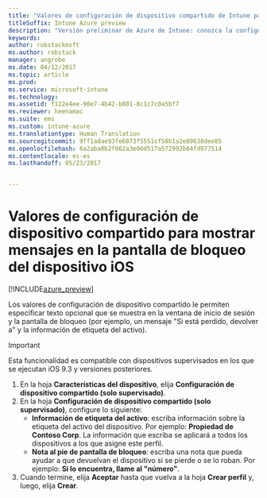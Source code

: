 ```yaml
---
title: "Valores de configuración de dispositivo compartido de Intune para iOS"
titleSuffix: Intune Azure preview
description: "Versión preliminar de Azure de Intune: conozca la configuración de Intune que puede usar para mostrar información en la pantalla de bloqueo del dispositivo iOS."
keywords: 
author: robstackmsft
ms.author: robstack
manager: angrobe
ms.date: 04/12/2017
ms.topic: article
ms.prod: 
ms.service: microsoft-intune
ms.technology: 
ms.assetid: f122e4ee-90e7-4b42-b801-8c1c7c0a5bf7
ms.reviewer: heenamac
ms.suite: ems
ms.custom: intune-azure
ms.translationtype: Human Translation
ms.sourcegitcommit: 9ff1adae93fe6873f5551cf58b1a2e89638dee85
ms.openlocfilehash: 6a2aba8b2f062a3e06d517a572992b84fd977514
ms.contentlocale: es-es
ms.lasthandoff: 05/23/2017


---
```


# <a name="shared-device-configuration-settings-to-display-messages-on-the-ios-device-lock-screen"></a>Valores de configuración de dispositivo compartido para mostrar mensajes en la pantalla de bloqueo del dispositivo iOS

[!INCLUDE[azure_preview](./includes/azure_preview.md)]

Los valores de configuración de dispositivo compartido le permiten especificar texto opcional que se muestra en la ventana de inicio de sesión y la pantalla de bloqueo (por ejemplo, un mensaje "Si está perdido, devolver a" y la información de etiqueta del activo). 

>[!IMPORTANT]
> Esta funcionalidad es compatible con dispositivos supervisados en los que se ejecutan iOS 9.3 y versiones posteriores.

1. En la hoja **Características del dispositivo**, elija **Configuración de dispositivo compartido (solo supervisado)**.
2. En la hoja **Configuración de dispositivo compartido (solo supervisado)**, configure lo siguiente:
    - **Información de etiqueta del activo**: escriba información sobre la etiqueta del activo del dispositivo. Por ejemplo: **Propiedad de Contoso Corp**. La información que escriba se aplicará a todos los dispositivos a los que asigne este perfil.
    - **Nota al pie de pantalla de bloqueo**: escriba una nota que pueda ayudar a que devuelvan el dispositivo si se pierde o se lo roban. Por ejemplo: **Si lo encuentra, llame al "número"**.
3. Cuando termine, elija **Aceptar** hasta que vuelva a la hoja **Crear perfil** y, luego, elija **Crear**. 

